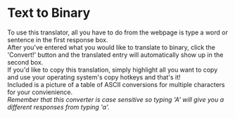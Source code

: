 # Text to Binary  
To use this translator, all you have to do from the webpage is type a word or sentence in the first response box.  
After you've entered what you would like to translate to binary, click the 'Convert!' button and the translated entry will automatically show up in the second box.  
If you'd like to copy this translation, simply highlight all you want to copy and use your operating system's copy hotkeys and that's it!  
Included is a picture of a table of ASCII conversions for multiple characters for your convienience.  
*Remember that this converter is case sensitive so typing 'A' will give you a different responses from typing 'a'.*  
